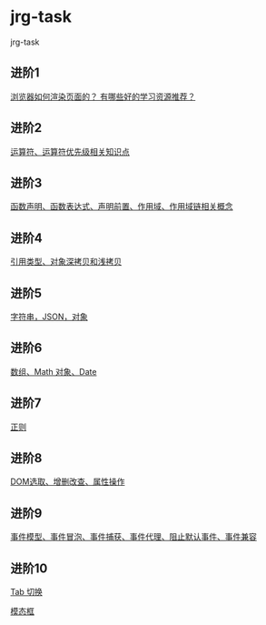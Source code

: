 # jrg-task
jrg-task

## 进阶1

[浏览器如何渲染页面的？ 有哪些好的学习资源推荐？
](https://github.com/yunyu950908/jrg-task/issues/1)

## 进阶2

[运算符、运算符优先级相关知识点](https://github.com/yunyu950908/jrg-task/issues/2)

## 进阶3

[函数声明、函数表达式、声明前置、作用域、作用域链相关概念](https://github.com/yunyu950908/jrg-task/issues/3)

## 进阶4

[引用类型、对象深拷贝和浅拷贝](https://github.com/yunyu950908/jrg-task/issues/4)

## 进阶5

[字符串，JSON，对象](https://github.com/yunyu950908/jrg-task/issues/5)

## 进阶6

[数组、Math 对象、Date](https://github.com/yunyu950908/jrg-task/issues/6)

## 进阶7

[正则](https://github.com/yunyu950908/jrg-task/issues/7)

## 进阶8

[DOM选取、增删改查、属性操作](https://github.com/yunyu950908/jrg-task/issues/8)

## 进阶9

[事件模型、事件冒泡、事件捕获、事件代理、阻止默认事件、事件兼容](https://github.com/yunyu950908/jrg-task/issues/9)

## 进阶10

[Tab 切换](http://advance.liyu0906.cn/advance/task10/code10-1-tabBox.html)

[模态框](http://advance.liyu0906.cn/advance/task10/code10-2-modalBox.html)
